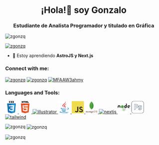 <h1 align="center">¡Hola!👋 soy Gonzalo</h1>
<h3 align="center">Estudiante de Analista Programador y titulado en Gráfica</h3>

<p align="left"> <img src="https://komarev.com/ghpvc/?username=zgonzq&label=Vistas%20de%20mi%20perfil&color=ff006f&style=flat-square" alt="zgonzq" /> </p>

<p align="left"> <a href="https://twitter.com/zgonzq" target="blank"><img src="https://img.shields.io/twitter/follow/zgonzq?logo=twitter&style=for-the-badge" alt="zgonzq" /></a> </p>

- 🌱 Estoy aprendiendo **AstroJS y Next.js**

<h3 align="left">Connect with me:</h3>
<p align="left">
<a href="https://twitter.com/zgonzq" target="blank"><img align="center" src="https://raw.githubusercontent.com/rahuldkjain/github-profile-readme-generator/master/src/images/icons/Social/twitter.svg" alt="zgonzq" height="30" width="40" /></a>
<a href="https://www.youtube.com/c/zgonzq" target="blank"><img align="center" src="https://raw.githubusercontent.com/rahuldkjain/github-profile-readme-generator/master/src/images/icons/Social/youtube.svg" alt="zgonzq" height="30" width="40" /></a>
<a href="https://discord.gg/MFAAW3ahmy" target="blank"><img align="center" src="https://raw.githubusercontent.com/rahuldkjain/github-profile-readme-generator/master/src/images/icons/Social/discord.svg" alt="MFAAW3ahmy" height="30" width="40" /></a>
</p>

<h3 align="left">Languages and Tools:</h3>
<p align="left"> <a href="https://www.w3schools.com/css/" target="_blank" rel="noreferrer"> <img src="https://raw.githubusercontent.com/devicons/devicon/master/icons/css3/css3-original-wordmark.svg" alt="css3" width="40" height="40"/> </a> <a href="https://www.w3.org/html/" target="_blank" rel="noreferrer"> <img src="https://raw.githubusercontent.com/devicons/devicon/master/icons/html5/html5-original-wordmark.svg" alt="html5" width="40" height="40"/> </a> <a href="https://www.adobe.com/in/products/illustrator.html" target="_blank" rel="noreferrer"> <img src="https://www.vectorlogo.zone/logos/adobe_illustrator/adobe_illustrator-icon.svg" alt="illustrator" width="40" height="40"/> </a> <a href="https://www.java.com" target="_blank" rel="noreferrer"> <img src="https://raw.githubusercontent.com/devicons/devicon/master/icons/java/java-original.svg" alt="java" width="40" height="40"/> </a> <a href="https://developer.mozilla.org/en-US/docs/Web/JavaScript" target="_blank" rel="noreferrer"> <img src="https://raw.githubusercontent.com/devicons/devicon/master/icons/javascript/javascript-original.svg" alt="javascript" width="40" height="40"/> </a> <a href="https://www.mongodb.com/" target="_blank" rel="noreferrer"> <img src="https://raw.githubusercontent.com/devicons/devicon/master/icons/mongodb/mongodb-original-wordmark.svg" alt="mongodb" width="40" height="40"/> </a> <a href="https://nextjs.org/" target="_blank" rel="noreferrer"> <img src="https://cdn.worldvectorlogo.com/logos/nextjs-2.svg" alt="nextjs" width="40" height="40"/> </a> <a href="https://nodejs.org" target="_blank" rel="noreferrer"> <img src="https://raw.githubusercontent.com/devicons/devicon/master/icons/nodejs/nodejs-original-wordmark.svg" alt="nodejs" width="40" height="40"/> </a> <a href="https://www.photoshop.com/en" target="_blank" rel="noreferrer"> <img src="https://raw.githubusercontent.com/devicons/devicon/master/icons/photoshop/photoshop-line.svg" alt="photoshop" width="40" height="40"/> </a> <a href="https://tailwindcss.com/" target="_blank" rel="noreferrer"> <img src="https://www.vectorlogo.zone/logos/tailwindcss/tailwindcss-icon.svg" alt="tailwind" width="40" height="40"/> </a> </p>

<p><img align="left" src="https://github-readme-stats.vercel.app/api/top-langs?username=zgonzq&show_icons=true&theme=tokyonight&title_color=ff006f&text_color=ff0066&locale=en&layout=compact" alt="zgonzq" /></p>

<p>&nbsp;<img align="center" src="https://github-readme-stats.vercel.app/api?username=zgonzq&show_icons=true&theme=tokyonight&locale=en" alt="zgonzq" /></p>

<p><img align="center" src="https://github-readme-streak-stats.herokuapp.com/?user=zgonzq&theme=highcontrast" alt="zgonzq" /></p>

